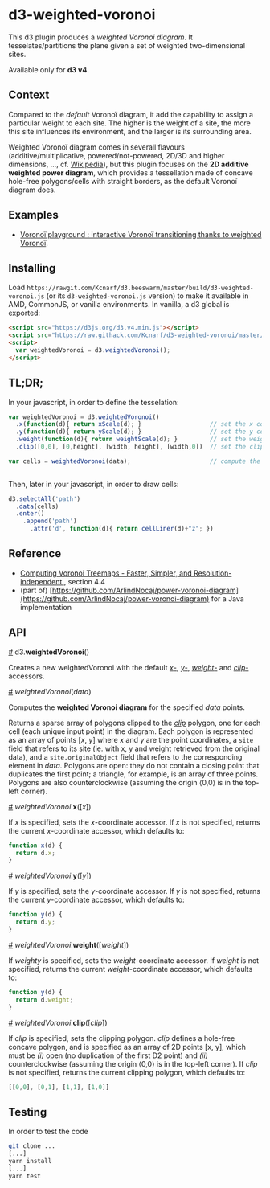 # d3-weighted-voronoi
This d3 plugin produces a _weighted Voronoi diagram_. It tesselates/partitions the plane given a set of weighted two-dimensional sites.

Available only for **d3 v4**.

## Context
Compared to the _default_ Voronoï diagram, it add the capability to assign a particular weight to each site. The higher is the weight of a site, the more this site influences its environment, and the larger is its surrounding area.

Weighted Voronoï diagram comes in severall flavours (additive/multiplicative, powered/not-powered, 2D/3D and higher dimensions, ..., cf. [Wikipedia](https://en.wikipedia.org/wiki/Weighted_Voronoi_diagram)), but this plugin focuses on the **2D additive weighted power diagram**, which provides a tessellation made of concave hole-free polygons/cells with straight borders, as the default Voronoï diagram does.

## Examples
* [Voronoï playground : interactive Voronoï transitioning thanks to weighted Voronoï](http://bl.ocks.org/Kcnarf/7d7f60ef86a77851c38c51904f4c8d39).

## Installing
Load ```https://rawgit.com/Kcnarf/d3.beeswarm/master/build/d3-weighted-voronoi.js``` (or its ```d3-weighted-voronoi.js``` version) to make it available in AMD, CommonJS, or vanilla environments. In vanilla, a d3 global is exported:
```html
<script src="https://d3js.org/d3.v4.min.js"></script>
<script src="https://raw.githack.com/Kcnarf/d3-weighted-voronoi/master/build/d3-weighted-voronoi.js"></script>
<script>
  var weightedVoronoi = d3.weightedVoronoi();
</script>
```

## TL;DR;
In your javascript, in order to define the tesselation:
```javascript
var weightedVoronoi = d3.weightedVoronoi()
  .x(function(d){ return xScale(d); }                   // set the x coordinate accessor
  .y(function(d){ return yScale(d); }                   // set the y coordinate accessor
  .weight(function(d){ return weightScale(d); }         // set the weight accessor
  .clip([0,0], [0,height], [width, height], [width,0])  // set the clipping polygon

var cells = weightedVoronoi(data);                      // compute the weighted Voronoi tessellation
  
```

Then, later in your javascript, in order to draw cells:
```javascript
d3.selectAll('path')
  .data(cells)
  .enter()
    .append('path')
      .attr('d', function(d){ return cellLiner(d)+"z"; })
```

## Reference
* [Computing Voronoi Treemaps - Faster, Simpler, and Resolution-independent ](https://www.uni-konstanz.de/mmsp/pubsys/publishedFiles/NoBr12a.pdf), section 4.4
* (part of) [https://github.com/ArlindNocaj/power-voronoi-diagram](https://github.com/ArlindNocaj/power-voronoi-diagram) for a Java implementation

## API
<a name="weightedVoronoi" href="#weightedVoronoi">#</a> d3.<b>weightedVoronoi</b>()

Creates a new weightedVoronoi with the default [*x*-](#weightedVoronoi_x), [*y*-](#weightedVoronoi_y), [*weight*-](#weightedVoronoi_weight) and [*clip*-](#weightedVoronoi_clip) accessors.

<a name="_weightedVoronoi" href="#_weightedVoronoi">#</a> <i>weightedVoronoi</i>(<i>data</i>)

Computes the **weighted Voronoi diagram** for the specified *data* points.

Returns a sparse array of polygons clipped to the [*clip*](#weightedVoronoi_clip) polygon, one for each cell (each unique input point) in the diagram. Each polygon is represented as an array of points \[*x*, *y*\] where *x* and *y* are the point coordinates, a `site` field that refers to its site (ie. with x, y and weight retrieved from the original data), and a `site.originalObject` field that refers to the corresponding element in *data*. Polygons are open: they do not contain a closing point that duplicates the first point; a triangle, for example, is an array of three points. Polygons are also counterclockwise (assuming the origin ⟨0,0⟩ is in the top-left corner).

<a name="weightedVoronoi_x" href="#weightedVoronoi_x">#</a> <i>weightedVoronoi</i>.<b>x</b>([<i>x</i>])

If *x* is specified, sets the *x*-coordinate accessor. If *x* is not specified, returns the current *x*-coordinate accessor, which defaults to:

```js
function x(d) {
  return d.x;
}
```

<a name="weightedVoronoi_y" href="#weightedVoronoi_y">#</a> <i>weightedVoronoi</i>.<b>y</b>([<i>y</i>])

If *y* is specified, sets the *y*-coordinate accessor. If *y* is not specified, returns the current *y*-coordinate accessor, which defaults to:

```js
function y(d) {
  return d.y;
}
```

<a name="weightedVoronoi_weight" href="#weightedVoronoi_weight">#</a> <i>weightedVoronoi</i>.<b>weight</b>([<i>weight</i>])

If *weighty* is specified, sets the *weight*-coordinate accessor. If *weight* is not specified, returns the current *weight*-coordinate accessor, which defaults to:

```js
function y(d) {
  return d.weight;
}
```

<a name="weightedVoronoi_clip" href="#weightedVoronoi_clip">#</a> <i>weightedVoronoi</i>.<b>clip</b>([<i>clip</i>])

If *clip* is specified, sets the clipping polygon. *clip* defines a hole-free concave polygon, and is specified as an array of 2D points \[x, y\], which must be *(i)* open (no duplication of the first D2 point) and *(ii)* counterclockwise (assuming the origin ⟨0,0⟩ is in the top-left corner). If *clip* is not specified, returns the current clipping polygon, which defaults to:

```js
[[0,0], [0,1], [1,1], [1,0]]
```

## Testing
In order to test the code

```sh
git clone ...
[...]
yarn install
[...]
yarn test
```
